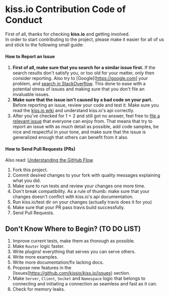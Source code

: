 # kiss.io Contribution Code of Conduct
First of all, thanks for checking **kiss.io** and getting involved.  
In order to start contributing to the project, please make it easier for all of us
and stick to the following small guide:

#### How to Report an Issue
1. **First of all, make sure that you search for a similar issue first.**
If the search results don't satisfy you, or too old for your matter,
only then consider reporting. Also try to [Google](https://google.com] your
problem, and [search in StackOverflow](http://stackoverflow.com/questions/tagged/kiss.io).
This done to ease with a potential stress of issues and making sure that
you don't file an invaluable issues.
2. **Make sure that the issue isn't caused by a bad code on your part.**
Before reporting an issue, review your code and test it. Make sure you read
the [kiss.io wiki](https://github.com/kissio/kiss.io/wiki) and understand
kiss.io's api correctly.
3. After you've checked for 1 + 2 and still got no answer, feel free to [file a relevant
issue](https://github.com/kissio/kiss.io/issues/new) that everyone can enjoy
from. That means that try to report an issue with as much detail as possible,
add code samples, be nice and respectful in your tone, and make sure that the
issue is generalized enough that others can benefit from it also.

#### How to Send Pull Requests (PRs)
Also read: [Understanding the GitHub Flow](https://guides.github.com/introduction/flow/).

1. Fork this project.
2. Commit desired changes to your fork with quality messages explaining what 
you did.
3. Make sure to run tests and review your changes one more time.
4. Don't break compatibility. As a rule of thumb: make sure that your changes doesn't
conflict with kiss.io's api documentation.
5. Run kiss.io/test dir on your changes (actually travis does it for you)
6. Make sure that your PR pass travis build successfully.
7. Send Pull Requests.

## Don't Know Where to Begin? (TO DO LIST)
1. Improve current tests, make them as thorough as possible.
2. Make `Router` logic faster.
3. Write plugins! everything that serves you can serve others.
4. Write more examples.
5. Write more documentation/fix lacking docs.
6. Propose new features in the [Issues]https://github.com/kissio/kiss.io/issues) section.
7. Make `Server`, `Client`, `Socket` and `Namespace` logic that belongs to connecting
and initiating a connection as seamless and fast as it can.
8. Check for memory leaks.